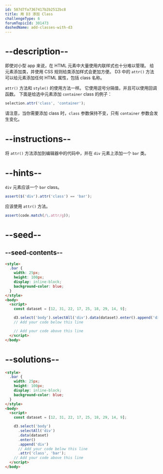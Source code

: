 ```yaml
---
id: 587d7fa7367417b2b2512bc8
title: 用 D3 添加 Class
challengeType: 6
forumTopicId: 301473
dashedName: add-classes-with-d3
---
```


# --description--

即使对小型 app 来说，在 HTML 元素中大量使用内联样式也十分难以管理。 给元素添加类，并使用 CSS 规则给类添加样式会更加方便。 D3 中的 `attr()` 方法可以给元素添加任何 HTML 属性，包括 class 名称。

`attr()` 方法和 `style()` 的使用方法一样。 它使用逗号分隔值，并且可以使用回调函数。 下面是给选中元素添加 `container` class 的例子：

```js
selection.attr('class', 'container');
```

请注意，当你需要添加 class 时，`class` 参数保持不变，只有 `container` 参数会发生变化。

# --instructions--

将 `attr()` 方法添加到编辑器中的代码中，并在 `div` 元素上添加一个 `bar` 类。

# --hints--

`div` 元素应该一个 `bar` class。

```js
assert($('div').attr('class') == 'bar');
```

应该使用 `attr()` 方法。

```js
assert(code.match(/\.attr/g));
```

# --seed--

## --seed-contents--

```html
<style>
  .bar {
    width: 25px;
    height: 100px;
    display: inline-block;
    background-color: blue;
  }
</style>
<body>
  <script>
    const dataset = [12, 31, 22, 17, 25, 18, 29, 14, 9];

    d3.select('body').selectAll('div').data(dataset).enter().append('div');
    // Add your code below this line

    // Add your code above this line
  </script>
</body>
```

# --solutions--

```html
<style>
  .bar {
    width: 25px;
    height: 100px;
    display: inline-block;
    background-color: blue;
  }
</style>
<body>
  <script>
    const dataset = [12, 31, 22, 17, 25, 18, 29, 14, 9];

    d3.select('body')
      .selectAll('div')
      .data(dataset)
      .enter()
      .append('div')
      // Add your code below this line
      .attr('class', 'bar');
    // Add your code above this line
  </script>
</body>
```
